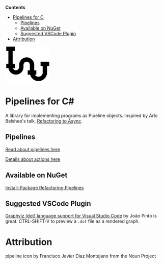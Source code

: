 <!-- START doctoc generated TOC please keep comment here to allow auto update -->
<!-- DON'T EDIT THIS SECTION, INSTEAD RE-RUN doctoc TO UPDATE -->
**Contents**

- [Pipelines for C](#pipelines-for-c)
  - [Pipelines](#pipelines)
  - [Available on NuGet](#available-on-nuget)
  - [Suggested VSCode Plugin](#suggested-vscode-plugin)
- [Attribution](#attribution)

<!-- END doctoc generated TOC please keep comment here to allow auto update -->

![Icon](/docs/images/pipeline_icon.png)

# Pipelines for C#

A library for implementing programs as Pipeline objects. Inspired by Arlo Belshee's talk, [Refactoring to Async](https://www.ustream.tv/recorded/114862163).

## Pipelines

[Read about pipelines here](docs/Pipelines.md) 


[Details about actions here](docs/PipelineActions.md) 

## Available on NuGet

[Install-Package Refactoring.Pipelines](http://nuget.org/packages/Refactoring.Pipelines)

## Suggested VSCode Plugin
 
[Graphviz (dot) language support for Visual Studio Code](https://marketplace.visualstudio.com/items?itemName=joaompinto.vscode-graphviz) by João Pinto is great. CTRL-SHIFT-V to preview a `.dot` file as a rendered graph.

# Attribution

pipeline icon by Francisco Javier Diaz Montejano from the Noun Project
